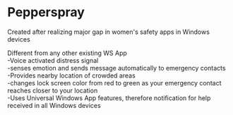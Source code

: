 # Pepperspray
Created after realizing major gap in women's safety apps in Windows devices

Different from any other existing WS App  
-Voice activated distress signal    
-senses emotion and sends message automatically to emergency contacts   
-Provides nearby location of crowded areas   
-changes lock screen color from red to green as your emergency contact reaches closer to your location   
-Uses Universal Windows App features, therefore notification for help received in all Windows devices   



